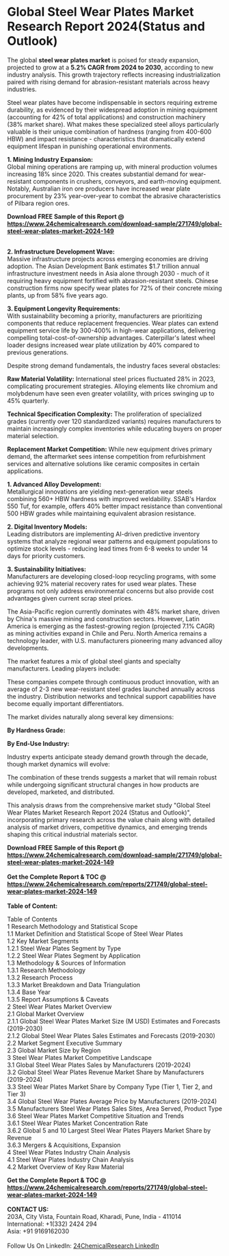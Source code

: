 <h1>Global Steel Wear Plates Market Research Report 2024(Status and Outlook)</h1><p>The global <strong>steel wear plates market</strong> is poised for steady expansion, projected to grow at a <strong>5.2% CAGR from 2024 to 2030</strong>, according to new industry analysis. This growth trajectory reflects increasing industrialization paired with rising demand for abrasion-resistant materials across heavy industries.</p><p>Steel wear plates have become indispensable in sectors requiring extreme durability, as evidenced by their widespread adoption in mining equipment (accounting for 42% of total applications) and construction machinery (38% market share). What makes these specialized steel alloys particularly valuable is their unique combination of hardness (ranging from 400-600 HBW) and impact resistance - characteristics that dramatically extend equipment lifespan in punishing operational environments.</p><p><strong>1. Mining Industry Expansion:</strong><br>
Global mining operations are ramping up, with mineral production volumes increasing 18% since 2020. This creates substantial demand for wear-resistant components in crushers, conveyors, and earth-moving equipment. Notably, Australian iron ore producers have increased wear plate procurement by 23% year-over-year to combat the abrasive characteristics of Pilbara region ores.</p><div><b>Download FREE Sample of this Report @ 
            <a href="https://www.24chemicalresearch.com/download-sample/271749/global-steel-wear-plates-market-2024-149">
            https://www.24chemicalresearch.com/download-sample/271749/global-steel-wear-plates-market-2024-149</a></b></div><br><p><strong>2. Infrastructure Development Wave:</strong><br>
Massive infrastructure projects across emerging economies are driving adoption. The Asian Development Bank estimates $1.7 trillion annual infrastructure investment needs in Asia alone through 2030 - much of it requiring heavy equipment fortified with abrasion-resistant steels. Chinese construction firms now specify wear plates for 72% of their concrete mixing plants, up from 58% five years ago.</p><p><strong>3. Equipment Longevity Requirements:</strong><br>
With sustainability becoming a priority, manufacturers are prioritizing components that reduce replacement frequencies. Wear plates can extend equipment service life by 300-400% in high-wear applications, delivering compelling total-cost-of-ownership advantages. Caterpillar's latest wheel loader designs increased wear plate utilization by 40% compared to previous generations.</p><p>Despite strong demand fundamentals, the industry faces several obstacles:</p><p><strong>Raw Material Volatility:</strong> International steel prices fluctuated 28% in 2023, complicating procurement strategies. Alloying elements like chromium and molybdenum have seen even greater volatility, with prices swinging up to 45% quarterly.</p><p><strong>Technical Specification Complexity:</strong> The proliferation of specialized grades (currently over 120 standardized variants) requires manufacturers to maintain increasingly complex inventories while educating buyers on proper material selection.</p><p><strong>Replacement Market Competition:</strong> While new equipment drives primary demand, the aftermarket sees intense competition from refurbishment services and alternative solutions like ceramic composites in certain applications.</p><p><strong>1. Advanced Alloy Development:</strong><br>
Metallurgical innovations are yielding next-generation wear steels combining 560+ HBW hardness with improved weldability. SSAB's Hardox 550 Tuf, for example, offers 40% better impact resistance than conventional 500 HBW grades while maintaining equivalent abrasion resistance.</p><p><strong>2. Digital Inventory Models:</strong><br>
Leading distributors are implementing AI-driven predictive inventory systems that analyze regional wear patterns and equipment populations to optimize stock levels - reducing lead times from 6-8 weeks to under 14 days for priority customers.</p><p><strong>3. Sustainability Initiatives:</strong><br>
Manufacturers are developing closed-loop recycling programs, with some achieving 92% material recovery rates for used wear plates. These programs not only address environmental concerns but also provide cost advantages given current scrap steel prices.</p><p>The Asia-Pacific region currently dominates with 48% market share, driven by China's massive mining and construction sectors. However, Latin America is emerging as the fastest-growing region (projected 7.1% CAGR) as mining activities expand in Chile and Peru. North America remains a technology leader, with U.S. manufacturers pioneering many advanced alloy developments.</p><p>The market features a mix of global steel giants and specialty manufacturers. Leading players include:</p><p>These companies compete through continuous product innovation, with an average of 2-3 new wear-resistant steel grades launched annually across the industry. Distribution networks and technical support capabilities have become equally important differentiators.</p><p>The market divides naturally along several key dimensions:</p><p><strong>By Hardness Grade:</strong></p><p><strong>By End-Use Industry:</strong></p><p>Industry experts anticipate steady demand growth through the decade, though market dynamics will evolve:</p><p>The combination of these trends suggests a market that will remain robust while undergoing significant structural changes in how products are developed, marketed, and distributed.</p><p>This analysis draws from the comprehensive market study "Global Steel Wear Plates Market Research Report 2024 (Status and Outlook)", incorporating primary research across the value chain along with detailed analysis of market drivers, competitive dynamics, and emerging trends shaping this critical industrial materials sector.</p><div><b>Download FREE Sample of this Report @ 
            <a href="https://www.24chemicalresearch.com/download-sample/271749/global-steel-wear-plates-market-2024-149">
            https://www.24chemicalresearch.com/download-sample/271749/global-steel-wear-plates-market-2024-149</a></b></div><br><div><b>Get the Complete Report & TOC @ 
            <a href="https://www.24chemicalresearch.com/reports/271749/global-steel-wear-plates-market-2024-149">
            https://www.24chemicalresearch.com/reports/271749/global-steel-wear-plates-market-2024-149</a></b></div><br>
            <b>Table of Content:</b><p>Table of Contents<br />
1 Research Methodology and Statistical Scope<br />
1.1 Market Definition and Statistical Scope of Steel Wear Plates<br />
1.2 Key Market Segments<br />
1.2.1 Steel Wear Plates Segment by Type<br />
1.2.2 Steel Wear Plates Segment by Application<br />
1.3 Methodology & Sources of Information<br />
1.3.1 Research Methodology<br />
1.3.2 Research Process<br />
1.3.3 Market Breakdown and Data Triangulation<br />
1.3.4 Base Year<br />
1.3.5 Report Assumptions & Caveats<br />
2 Steel Wear Plates Market Overview<br />
2.1 Global Market Overview<br />
2.1.1 Global Steel Wear Plates Market Size (M USD) Estimates and Forecasts (2019-2030)<br />
2.1.2 Global Steel Wear Plates Sales Estimates and Forecasts (2019-2030)<br />
2.2 Market Segment Executive Summary<br />
2.3 Global Market Size by Region<br />
3 Steel Wear Plates Market Competitive Landscape<br />
3.1 Global Steel Wear Plates Sales by Manufacturers (2019-2024)<br />
3.2 Global Steel Wear Plates Revenue Market Share by Manufacturers (2019-2024)<br />
3.3 Steel Wear Plates Market Share by Company Type (Tier 1, Tier 2, and Tier 3)<br />
3.4 Global Steel Wear Plates Average Price by Manufacturers (2019-2024)<br />
3.5 Manufacturers Steel Wear Plates Sales Sites, Area Served, Product Type<br />
3.6 Steel Wear Plates Market Competitive Situation and Trends<br />
3.6.1 Steel Wear Plates Market Concentration Rate<br />
3.6.2 Global 5 and 10 Largest Steel Wear Plates Players Market Share by Revenue<br />
3.6.3 Mergers & Acquisitions, Expansion<br />
4 Steel Wear Plates Industry Chain Analysis<br />
4.1 Steel Wear Plates Industry Chain Analysis<br />
4.2 Market Overview of Key Raw Material</p><div><b>Get the Complete Report & TOC @ 
            <a href="https://www.24chemicalresearch.com/reports/271749/global-steel-wear-plates-market-2024-149">
            https://www.24chemicalresearch.com/reports/271749/global-steel-wear-plates-market-2024-149</a></b></div><br><b>CONTACT US:</b><br>
            203A, City Vista, Fountain Road, Kharadi, Pune, India - 411014<br>
            International: +1(332) 2424 294<br>
            Asia: +91 9169162030 <br><br>
            Follow Us On LinkedIn: <a href="https://www.linkedin.com/company/24chemicalresearch/">24ChemicalResearch LinkedIn</a>